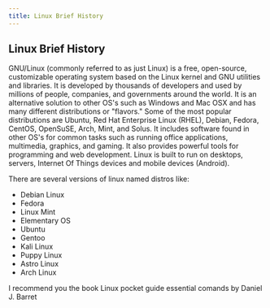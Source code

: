 ```yaml
---
title: Linux Brief History
---
```

## Linux Brief History

GNU/Linux (commonly referred to as just Linux) is a free, open-source, customizable operating system based on the Linux kernel and GNU utilities and libraries.  It is developed by thousands of developers and used by millions of people, companies, and governments around the world. It is an alternative solution to other OS's such as Windows and Mac OSX and has many different distributions or "flavors."  Some of the most popular distributions are Ubuntu, Red Hat Enterprise Linux (RHEL), Debian, Fedora, CentOS, OpenSuSE, Arch, Mint, and Solus. It includes software found in other OS's for common tasks such as running office applications, multimedia, graphics, and gaming. It also provides powerful tools for programming and web development. Linux is built to run on desktops, servers, Internet Of Things devices and mobile devices (Android).

There are several versions of linux named distros like:

<ul>
  <li>Debian Linux</li>
  <li>Fedora </li>
  <li>Linux Mint</li>
   <li>Elementary OS</li>
  <li>Ubuntu</li>
  <li>Gentoo</li>
  <li>Kali Linux</li>
  <li>Puppy Linux </li>
  <li>Astro Linux</li>
   <li>Arch Linux</li>
</ul>

I recommend you the book Linux pocket guide essential comands by Daniel J. Barret
